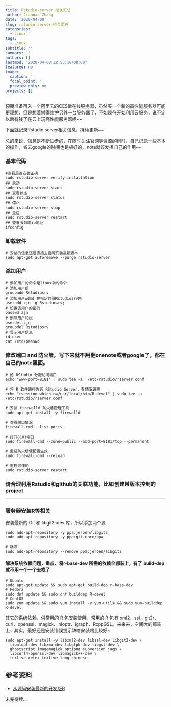 ```yaml
---
title: Rstudio-server 相关汇总
author: Jiannan Zhang
date: '2020-04-08'
slug: rstudio-server-相关汇总
categories:
  - Linux
tags:
  - Linux
subtitle: ''
summary: ''
authors: []
lastmod: '2020-04-08T12:53:18+08:00'
featured: no
image:
  caption: ''
  focal_point: ''
  preview_only: no
projects: []
---
```


预期准备再入一个阿里云的CES做在线服务器，虽然买一个新的高性能服务器可能更理想，但是想着懒得维护另外一台服务器了，不如现在开始利用云服务，说不定以后有钱了在云上玩高性能服务器呢~~

下面就记录Rstudio server相关信息，持续更新~~

总的来说，信息是不断进步的，在随时关注官网等资源的同时，自己记录一些基本的操作，省去google的时间也是极好的，note就该发挥自己的作用~~

### 基本代码

``` shell
#查看是否安装正确
sudo rstudio-server verify-installation
## 启动
sudo rstudio-server start
## 查看状态
sudo rstudio-server status
## 停止
sudo rstudio-server stop
## 重启
sudo rstudio-server restart
## 查看服务端ip地址
ifconfig
```

### 卸载软件

``` shell
# 安装的信息还是直接去官网安装最新版本
sudo apt-get autoremove --purge rstudio-server
```

### 添加用户

``` shell
# 添加用户的命令是linux中的命令
# 添加用户组
groupadd Rstudiosrv
# 添加用户wdmd 在指定的组Rstudiosrv内
useradd zjn -g Rstudiosrv;
# 设置该用户的密码
passwd zjn
# 删除用户和组
userdel zjn
groupdel Rstudiosrv
# 显示用户信息
id user
cat /etc/passwd
```

### 修改端口 and 防火墙，写下来就不用翻onenote或者google了，都在自己的note里面。

``` shell
# 给 RStudio 分配访问端口
echo "www-port=8181" | sudo tee -a  /etc/rstudio/rserver.conf

# 将 R 软件路径告诉 RStudio Server，看情况设置
echo "rsession-which-r=/usr/local/bin/R-devel" | sudo tee -a /etc/rstudio/rserver.conf

# 安装 firewalld 防火墙管理工具
sudo apt-get install -y firewalld

# 查看端口情况
firewall-cmd --list-ports

# 打开8181端口
sudo firewall-cmd --zone=public --add-port=8181/tcp --permanent

# 重启防火墙使配置生效
sudo firewall-cmd --reload

# 重启你懂的
sudo rstudio-server restart
```

### 请合理利用Rstudio和github的关联功能，比如创建带版本控制的project

---

### 服务器安装R等相关

安装最新的 Git 和 libgit2-dev 库，所以添加两个源

``` shell
sudo add-apt-repository -y ppa:jeroen/libgit2
sudo add-apt-repository -y ppa:git-core/ppa

# 移除
sudo add-apt-repository --remove ppa:jeroen/libgit2
```

#### 解决系统依赖问题，重点，将r-base-dev 所需的依赖全部装上，有了 build-dep 就不用一个一个去找了

``` shell
# Ubuntu
sudo apt-get update && sudo apt-get build-dep r-base-dev
# Fedora
sudo dnf update && sudo dnf builddep R-devel
# CentOS
sudo yum update && sudo yum install -y yum-utils && sudo yum-builddep R-devel
```

其它的系统依赖，供常用的 R 包安装使用，常用的 R 包有 xml2、ssl、git2r、curl、openssl、magick、nloptr、igraph、RcppGSL。来来来，空间大的都装上~ 其实，最好还是安装错误提示缺啥安装啥比较好~

``` shell
sudo apt-get install -y libxml2-dev libssl-dev libgit2-dev \
  libnlopt-dev libxmu-dev libglpk-dev libgsl-dev \
  ghostscript imagemagick optipng subversion jags \
  libcurl4-openssl-dev libmagick++-dev \
  texlive-xetex texlive-lang-chinese
```

## 参考资料

* [从源码安装最新的开发版R](https://www.xiangyunhuang.com.cn/2019/05/r-devel-ubuntu/)

未完待续...